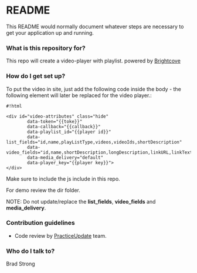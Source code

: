 # README #

This README would normally document whatever steps are necessary to get your application up and running.

### What is this repository for? ###

This repo will create a video-player with playlist. powered by [Brightcove](http://support.brightcove.com/en/video-cloud/docs)

### How do I get set up? ###

To put the video in site, just add the following code inside the body - the following element will later be replaced for the video player.:


```
#!html

<div id="video-attributes" class="hide" 
        data-token="{{toke}}" 
        data-callback="{{callback}}"
        data-playlist_id="{{player id}}" 
        data-list_fields="id,name,playListType,videos,videoIds,shortDescription" 
        data-video_fields="id,name,shortDescription,longDescription,linkURL,linkText,thumbnailURL" 
        data-media_delivery="default" 
        data-player_key="{{player key}}">
</div>
```


Make sure to include the js include in this repo.

For demo review the dir folder.

NOTE: Do not update/replace the **list_fields**, **video_fields** and **media_delivery**.

### Contribution guidelines ###

* Code review by [PracticeUpdate](http://www.practiceupdate.com) team.

### Who do I talk to? ###

Brad Strong